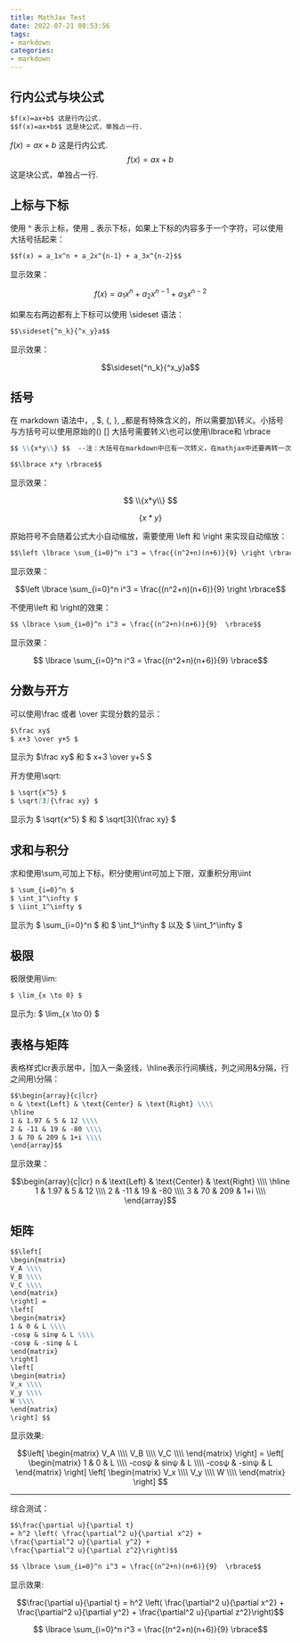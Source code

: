```yaml
---
title: MathJax Test
date: 2022-07-21 08:53:56
tags:
- markdown
categories:
- markdown
---
```


## 行内公式与块公式

```markdown
$f(x)=ax+b$ 这是行内公式.
$$f(x)=ax+b$$ 这是块公式，单独占一行.
```
$f(x)=ax+b$ 这是行内公式.
$$f(x)=ax+b$$ 这是块公式，单独占一行.

## 上标与下标

使用 ^ 表示上标，使用 _ 表示下标，如果上下标的内容多于一个字符，可以使用大括号括起来：

```markdown
$$f(x) = a_1x^n + a_2x^{n-1} + a_3x^{n-2}$$
```

显示效果：

$$f(x) = a_1x^n + a_2x^{n-1} + a_3x^{n-2}$$

如果左右两边都有上下标可以使用 \sideset 语法：

```markdown
$$\sideset{^n_k}{^x_y}a$$
```

显示效果：

$$\sideset{^n_k}{^x_y}a$$

## 括号

在 markdown 语法中，\, $, {, }, _都是有特殊含义的，所以需要加\转义。小括号与方括号可以使用原始的() [] 大括号需要转义\也可以使用\lbrace和 \rbrace

```markdown
$$ \\{x*y\\} $$  --注：大括号在markdown中已有一次转义，在mathjax中还要再转一次，所以为两个斜杠

$$\lbrace x*y \rbrace$$
```

显示效果：

$$ \\{x*y\\} $$

$$\lbrace x*y \rbrace$$

原始符号不会随着公式大小自动缩放，需要使用 \left 和 \right 来实现自动缩放：

```markdown
$$\left \lbrace \sum_{i=0}^n i^3 = \frac{(n^2+n)(n+6)}{9} \right \rbrace$$
```

显示效果：

$$\left \lbrace \sum_{i=0}^n i^3 = \frac{(n^2+n)(n+6)}{9} \right \rbrace$$

不使用\left 和 \right的效果：

```markdown
$$ \lbrace \sum_{i=0}^n i^3 = \frac{(n^2+n)(n+6)}{9}  \rbrace$$
```

显示效果：

$$ \lbrace \sum_{i=0}^n i^3 = \frac{(n^2+n)(n+6)}{9}  \rbrace$$

## 分数与开方

可以使用\frac 或者 \over 实现分数的显示：

```markdown
$\frac xy$
$ x+3 \over y+5 $
```

显示为 $\frac xy$ 和 $ x+3 \over y+5 $

开方使用\sqrt:

```markdown
$ \sqrt{x^5} $
$ \sqrt[3]{\frac xy} $
```

显示为 $ \sqrt{x^5} $ 和 $ \sqrt[3]{\frac xy} $

## 求和与积分

求和使用\sum,可加上下标，积分使用\int可加上下限，双重积分用\iint

```markdown
$ \sum_{i=0}^n $
$ \int_1^\infty $
$ \iint_1^\infty $
```

显示为 $ \sum_{i=0}^n $ 和 $ \int_1^\infty $ 以及 $ \iint_1^\infty $

## 极限

极限使用\lim:

```markdown
$ \lim_{x \to 0} $
```

显示为: $ \lim_{x \to 0} $

## 表格与矩阵

表格样式lcr表示居中，|加入一条竖线，\hline表示行间横线，列之间用&分隔，行之间用\分隔：

```markdown
$$\begin{array}{c|lcr}
n & \text{Left} & \text{Center} & \text{Right} \\\\
\hline
1 & 1.97 & 5 & 12 \\\\
2 & -11 & 19 & -80 \\\\
3 & 70 & 209 & 1+i \\\\
\end{array}$$
```

显示效果：

$$\begin{array}{c|lcr}
n & \text{Left} & \text{Center} & \text{Right} \\\\
\hline
1 & 1.97 & 5 & 12 \\\\
2 & -11 & 19 & -80 \\\\
3 & 70 & 209 & 1+i \\\\
\end{array}$$

## 矩阵

```markdown
$$\left[
\begin{matrix}
V_A \\\\
V_B \\\\
V_C \\\\
\end{matrix}
\right] =
\left[
\begin{matrix}
1 & 0 & L \\\\
-cosψ & sinψ & L \\\\
-cosψ & -sinψ & L
\end{matrix}
\right]
\left[
\begin{matrix}
V_x \\\\
V_y \\\\
W \\\\
\end{matrix}
\right] $$
```

显示效果:

$$\left[
\begin{matrix}
V_A \\\\
V_B \\\\
V_C \\\\
\end{matrix}
\right] =
\left[
\begin{matrix}
1 & 0 & L \\\\
-cosψ & sinψ & L \\\\
-cosψ & -sinψ & L
\end{matrix}
\right]
\left[
\begin{matrix}
V_x \\\\
V_y \\\\
W \\\\
\end{matrix}
\right] $$

<hr>

综合测试：

```markdown
$$\frac{\partial u}{\partial t}
= h^2 \left( \frac{\partial^2 u}{\partial x^2} +
\frac{\partial^2 u}{\partial y^2} +
\frac{\partial^2 u}{\partial z^2}\right)$$

$$ \lbrace \sum_{i=0}^n i^3 = \frac{(n^2+n)(n+6)}{9}  \rbrace$$
```
显示效果:

$$\frac{\partial u}{\partial t}
= h^2 \left( \frac{\partial^2 u}{\partial x^2} +
\frac{\partial^2 u}{\partial y^2} +
\frac{\partial^2 u}{\partial z^2}\right)$$

$$ \lbrace \sum_{i=0}^n i^3 = \frac{(n^2+n)(n+6)}{9}  \rbrace$$